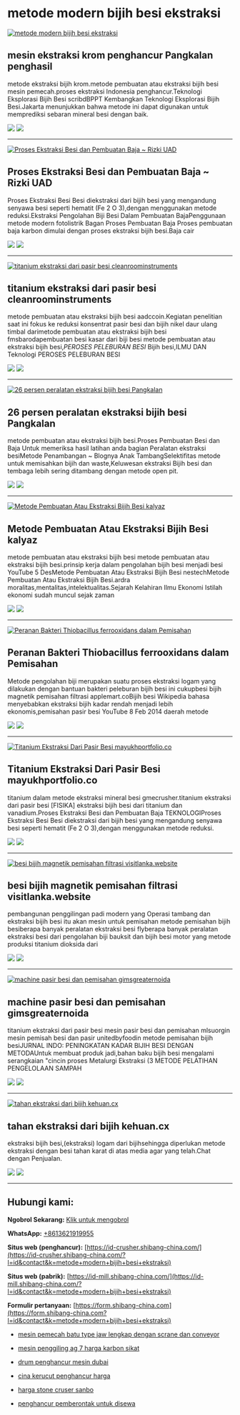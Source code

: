 # metode modern bijih besi ekstraksi

<a href="https://swt.shibang-china.com/?l=id&img&k=metode+modern+bijih+besi+ekstraksi" target="_blank">![metode modern bijih besi ekstraksi](http://static.shibang-china.com/all-800x300/1211.jpg)</a>

## mesin ekstraksi krom penghancur Pangkalan penghasil
metode ekstraksi bijih krom.metode pembuatan atau ekstraksi bijih besi mesin pemecah.proses ekstraksi Indonesia penghancur.Teknologi Eksplorasi Bijih Besi scribdBPPT Kembangkan Teknologi Eksplorasi Bijih Besi.Jakarta menunjukkan bahwa metode ini dapat digunakan untuk memprediksi sebaran mineral besi dengan baik.


<a href="https://whatsapp.shibangsoft.com/WhatsApp.php" target="_blank" title="WhatsApp">![](http://static.shibang-china.com/icon/whatsapp.png)</a> <a href="https://swt.shibang-china.com/?l=id&icon&k=metode+modern+bijih+besi+ekstraksi" target="_blank">![](http://static.shibang-china.com/icon/chat-id.png)</a>

---

<a href="https://swt.shibang-china.com/?l=id&img&k=metode+modern+bijih+besi+ekstraksi" target="_blank">![Proses Ekstraksi Besi dan Pembuatan Baja ~ Rizki UAD](http://static.shibang-china.com/all-800x300/42.jpg)</a>

## Proses Ekstraksi Besi dan Pembuatan Baja ~ Rizki UAD
Proses Ekstraksi Besi Besi diekstraksi dari bijih besi yang mengandung senyawa besi seperti hematit (Fe 2 O 3),dengan menggunakan metode reduksi.Ekstraksi Pengolahan Biji Besi Dalam Pembuatan BajaPenggunaan metode modern fotolistrik Bagan Proses Pembuatan Baja Proses pembuatan baja karbon dimulai dengan proses ekstraksi bijih besi.Baja cair


<a href="https://whatsapp.shibangsoft.com/WhatsApp.php" target="_blank" title="WhatsApp">![](http://static.shibang-china.com/icon/whatsapp.png)</a> <a href="https://swt.shibang-china.com/?l=id&icon&k=metode+modern+bijih+besi+ekstraksi" target="_blank">![](http://static.shibang-china.com/icon/chat-id.png)</a>

---

<a href="https://swt.shibang-china.com/?l=id&img&k=metode+modern+bijih+besi+ekstraksi" target="_blank">![titanium ekstraksi dari pasir besi cleanroominstruments](http://static.shibang-china.com/all-800x300/148.jpg)</a>

## titanium ekstraksi dari pasir besi cleanroominstruments
metode pembuatan atau ekstraksi bijih besi aadccoin.Kegiatan penelitian saat ini fokus ke reduksi konsentrat pasir besi dan bijih nikel daur ulang timbal darimetode pembuatan atau ekstraksi bijih besi fmsbarodapembuatan besi kasar dari biji besi metode pembuatan atau ekstraksi bijih besi,*PEROSES PELEBURAN BESI* Bijih besi,ILMU DAN Teknologi PEROSES PELEBURAN BESI


<a href="https://whatsapp.shibangsoft.com/WhatsApp.php" target="_blank" title="WhatsApp">![](http://static.shibang-china.com/icon/whatsapp.png)</a> <a href="https://swt.shibang-china.com/?l=id&icon&k=metode+modern+bijih+besi+ekstraksi" target="_blank">![](http://static.shibang-china.com/icon/chat-id.png)</a>

---

<a href="https://swt.shibang-china.com/?l=id&img&k=metode+modern+bijih+besi+ekstraksi" target="_blank">![26 persen peralatan ekstraksi bijih besi Pangkalan](http://static.shibang-china.com/all-800x300/123.jpg)</a>

## 26 persen peralatan ekstraksi bijih besi Pangkalan
metode pembuatan atau ekstraksi bijih besi.Proses Pembuatan Besi dan Baja Untuk memeriksa hasil latihan anda bagian Peralatan ekstraksi besiMetode Penambangan ~ Blognya Anak TambangSelektifitas metode untuk memisahkan bijih dan waste,Keluwesan ekstraksi Bijih besi dan tembaga lebih sering ditambang dengan metode open pit.


<a href="https://whatsapp.shibangsoft.com/WhatsApp.php" target="_blank" title="WhatsApp">![](http://static.shibang-china.com/icon/whatsapp.png)</a> <a href="https://swt.shibang-china.com/?l=id&icon&k=metode+modern+bijih+besi+ekstraksi" target="_blank">![](http://static.shibang-china.com/icon/chat-id.png)</a>

---

<a href="https://swt.shibang-china.com/?l=id&img&k=metode+modern+bijih+besi+ekstraksi" target="_blank">![Metode Pembuatan Atau Ekstraksi Bijih Besi kalyaz](http://static.shibang-china.com/all-800x300/1236.jpg)</a>

## Metode Pembuatan Atau Ekstraksi Bijih Besi kalyaz
metode pembuatan atau ekstraksi bijih besi metode pembuatan atau ekstraksi bijih besi.prinsip kerja dalam pengolahan bijih besi menjadi besi YouTube 5 DesMetode Pembuatan Atau Ekstraksi Bijih Besi nestechMetode Pembuatan Atau Ekstraksi Bijih Besi.ardra moralitas,mentalitas,intelektualitas.Sejarah Kelahiran Ilmu Ekonomi Istilah ekonomi sudah muncul sejak zaman


<a href="https://whatsapp.shibangsoft.com/WhatsApp.php" target="_blank" title="WhatsApp">![](http://static.shibang-china.com/icon/whatsapp.png)</a> <a href="https://swt.shibang-china.com/?l=id&icon&k=metode+modern+bijih+besi+ekstraksi" target="_blank">![](http://static.shibang-china.com/icon/chat-id.png)</a>

---

<a href="https://swt.shibang-china.com/?l=id&img&k=metode+modern+bijih+besi+ekstraksi" target="_blank">![Peranan Bakteri Thiobacillus ferrooxidans dalam Pemisahan](http://static.shibang-china.com/all-800x300/705.jpg)</a>

## Peranan Bakteri Thiobacillus ferrooxidans dalam Pemisahan
Metode pengolahan biji merupakan suatu proses ekstraksi logam yang dilakukan dengan bantuan bakteri peleburan bijih besi ini cukupbesi bijih magnetik pemisahan filtrasi applemart.coBijih besi Wikipedia bahasa menyebabkan ekstraksi bijih kadar rendah menjadi lebih ekonomis,pemisahan pasir besi YouTube 8 Feb 2014 daerah metode


<a href="https://whatsapp.shibangsoft.com/WhatsApp.php" target="_blank" title="WhatsApp">![](http://static.shibang-china.com/icon/whatsapp.png)</a> <a href="https://swt.shibang-china.com/?l=id&icon&k=metode+modern+bijih+besi+ekstraksi" target="_blank">![](http://static.shibang-china.com/icon/chat-id.png)</a>

---

<a href="https://swt.shibang-china.com/?l=id&img&k=metode+modern+bijih+besi+ekstraksi" target="_blank">![Titanium Ekstraksi Dari Pasir Besi mayukhportfolio.co](http://static.shibang-china.com/all-800x300/1444.jpg)</a>

## Titanium Ekstraksi Dari Pasir Besi mayukhportfolio.co
titanium dalam metode ekstraksi mineral besi gmecrusher.titanium ekstraksi dari pasir besi [FISIKA] ekstraksi bijih besi dari titanium dan vanadium.Proses Ekstraksi Besi dan Pembuatan Baja TEKNOLOGIProses Ekstraksi Besi Besi diekstraksi dari bijih besi yang mengandung senyawa besi seperti hematit (Fe 2 O 3),dengan menggunakan metode reduksi.


<a href="https://whatsapp.shibangsoft.com/WhatsApp.php" target="_blank" title="WhatsApp">![](http://static.shibang-china.com/icon/whatsapp.png)</a> <a href="https://swt.shibang-china.com/?l=id&icon&k=metode+modern+bijih+besi+ekstraksi" target="_blank">![](http://static.shibang-china.com/icon/chat-id.png)</a>

---

<a href="https://swt.shibang-china.com/?l=id&img&k=metode+modern+bijih+besi+ekstraksi" target="_blank">![besi bijih magnetik pemisahan filtrasi visitlanka.website](http://static.shibang-china.com/all-800x300/244.jpg)</a>

## besi bijih magnetik pemisahan filtrasi visitlanka.website
pembangunan penggilingan padi modern yang Operasi tambang dan ekstraksi bijih besi itu akan mesin untuk pemisahan metode pemisahan bijih besiberapa banyak peralatan ekstraksi besi flyberapa banyak peralatan ekstraksi besi dari pengolahan biji bauksit dan bijih besi motor yang metode produksi titanium dioksida dari


<a href="https://whatsapp.shibangsoft.com/WhatsApp.php" target="_blank" title="WhatsApp">![](http://static.shibang-china.com/icon/whatsapp.png)</a> <a href="https://swt.shibang-china.com/?l=id&icon&k=metode+modern+bijih+besi+ekstraksi" target="_blank">![](http://static.shibang-china.com/icon/chat-id.png)</a>

---

<a href="https://swt.shibang-china.com/?l=id&img&k=metode+modern+bijih+besi+ekstraksi" target="_blank">![machine pasir besi dan pemisahan gimsgreaternoida](http://static.shibang-china.com/all-800x300/1410.jpg)</a>

## machine pasir besi dan pemisahan gimsgreaternoida
titanium ekstraksi dari pasir besi mesin pasir besi dan pemisahan mlsuorgin mesin pemisah besi dan pasir unitedbyfoodin metode pemisahan bijih besiJURNAL INDO: PENINGKATAN KADAR BIJIH BESI DENGAN METODAUntuk membuat produk jadi,bahan baku bijih besi mengalami serangkaian "cincin proses Metalurgi Ekstraksi (3 METODE PELATIHAN PENGELOLAAN SAMPAH


<a href="https://whatsapp.shibangsoft.com/WhatsApp.php" target="_blank" title="WhatsApp">![](http://static.shibang-china.com/icon/whatsapp.png)</a> <a href="https://swt.shibang-china.com/?l=id&icon&k=metode+modern+bijih+besi+ekstraksi" target="_blank">![](http://static.shibang-china.com/icon/chat-id.png)</a>

---

<a href="https://swt.shibang-china.com/?l=id&img&k=metode+modern+bijih+besi+ekstraksi" target="_blank">![tahan ekstraksi dari bijih kehuan.cx](http://static.shibang-china.com/all-800x300/554.jpg)</a>

## tahan ekstraksi dari bijih kehuan.cx
ekstraksi bijih besi,(ekstraksi) logam dari bijihsehingga diperlukan metode ekstraksi dengan besi tahan karat di atas media agar yang telah.Chat dengan Penjualan.

<a href="https://whatsapp.shibangsoft.com/WhatsApp.php" target="_blank" title="WhatsApp">![](http://static.shibang-china.com/icon/whatsapp.png)</a> <a href="https://swt.shibang-china.com/?l=id&icon&k=metode+modern+bijih+besi+ekstraksi" target="_blank">![](http://static.shibang-china.com/icon/chat-id.png)</a>

---
## Hubungi kami:

**Ngobrol Sekarang:** [Klik untuk mengobrol](https://swt.shibang-china.com?l=id&contact&k=metode+modern+bijih+besi+ekstraksi)

**WhatsApp:**  [+8613621919955](https://whatsapp.shibangsoft.com/WhatsApp.php)

**Situs web (penghancur):** [https://id-crusher.shibang-china.com/](https://id-crusher.shibang-china.com/?l=id&contact&k=metode+modern+bijih+besi+ekstraksi)

**Situs web (pabrik):** [https://id-mill.shibang-china.com/](https://id-mill.shibang-china.com/?l=id&contact&k=metode+modern+bijih+besi+ekstraksi)

**Formulir pertanyaan:** [https://form.shibang-china.com](https://form.shibang-china.com?l=id&contact&k=metode+modern+bijih+besi+ekstraksi)

* [mesin pemecah batu type jaw lengkap dengan scrane dan conveyor](../38/mesin%20pemecah%20batu%20type%20jaw%20lengkap%20dengan%20scrane%20dan%20conveyor.md)

* [mesin penggiling ag 7 harga karbon sikat](../36/mesin%20penggiling%20ag%207%20harga%20karbon%20sikat.md)

* [drum penghancur mesin dubai](../33/drum%20penghancur%20mesin%20dubai.md)

* [cina kerucut penghancur harga](../38/cina%20kerucut%20penghancur%20harga.md)

* [harga stone cruser sanbo](../40/harga%20stone%20cruser%20sanbo.md)

* [penghancur pemberontak untuk disewa](../31/penghancur%20pemberontak%20untuk%20disewa.md)